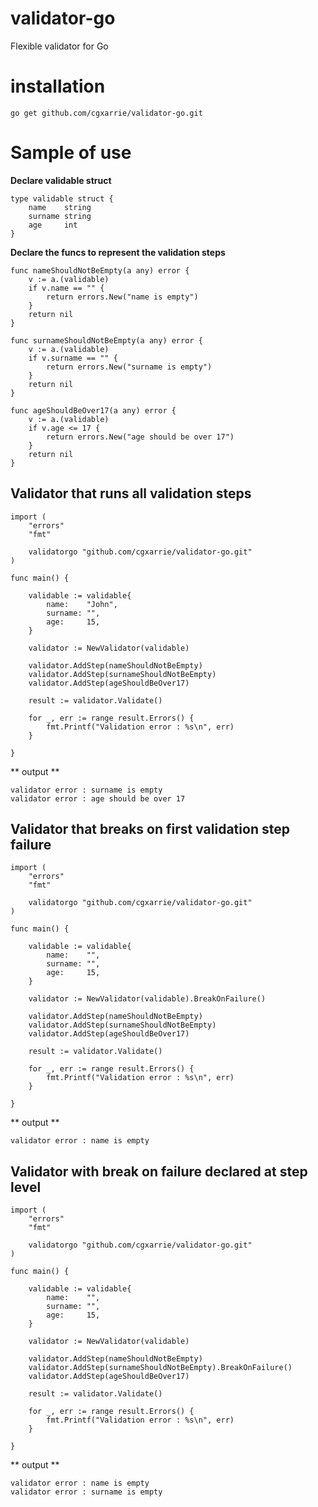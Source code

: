 # validator-go
Flexible validator for Go

# installation

```
go get github.com/cgxarrie/validator-go.git
```

# Sample of use

**Declare validable struct**
```
type validable struct {
	name    string
	surname string
	age     int
}
```

**Declare the funcs to represent the validation steps**

```
func nameShouldNotBeEmpty(a any) error {
	v := a.(validable)
	if v.name == "" {
		return errors.New("name is empty")
	}
	return nil
}

func surnameShouldNotBeEmpty(a any) error {
	v := a.(validable)
	if v.surname == "" {
		return errors.New("surname is empty")
	}
	return nil
}

func ageShouldBeOver17(a any) error {
	v := a.(validable)
	if v.age <= 17 {
		return errors.New("age should be over 17")
	}
	return nil
}
```

## Validator that runs all validation steps

```
import (
	"errors"
	"fmt"
	
	validatorgo "github.com/cgxarrie/validator-go.git"
)

func main() {

	validable := validable{
		name:    "John",
		surname: "",
		age:     15,
	}

	validator := NewValidator(validable)

	validator.AddStep(nameShouldNotBeEmpty)
	validator.AddStep(surnameShouldNotBeEmpty)
	validator.AddStep(ageShouldBeOver17)

	result := validator.Validate()

	for _, err := range result.Errors() {
		fmt.Printf("Validation error : %s\n", err)
	}

}

```

** output **
```
validator error : surname is empty
validator error : age should be over 17
```

## Validator that breaks on first validation step failure

```
import (
	"errors"
	"fmt"
	
	validatorgo "github.com/cgxarrie/validator-go.git"
)

func main() {

	validable := validable{
		name:    "",
		surname: "",
		age:     15,
	}

	validator := NewValidator(validable).BreakOnFailure()

	validator.AddStep(nameShouldNotBeEmpty)
	validator.AddStep(surnameShouldNotBeEmpty)
	validator.AddStep(ageShouldBeOver17)

	result := validator.Validate()

	for _, err := range result.Errors() {
		fmt.Printf("Validation error : %s\n", err)
	}

}

```

** output **
```
validator error : name is empty
```


## Validator with break on failure declared at step level

```
import (
	"errors"
	"fmt"
	
	validatorgo "github.com/cgxarrie/validator-go.git"
)

func main() {

	validable := validable{
		name:    "",
		surname: "",
		age:     15,
	}

	validator := NewValidator(validable)

	validator.AddStep(nameShouldNotBeEmpty)
	validator.AddStep(surnameShouldNotBeEmpty).BreakOnFailure()
	validator.AddStep(ageShouldBeOver17)

	result := validator.Validate()

	for _, err := range result.Errors() {
		fmt.Printf("Validation error : %s\n", err)
	}

}

```

** output **
```
validator error : name is empty
validator error : surname is empty
```